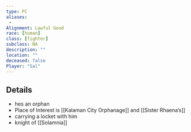 ```yaml
---
type: PC
aliases: 
 - 
Alignment: Lawful Good
race: [human]
class: [fighter]
subclass: NA
description: ""
location: ""
deceased: false
Player: "Sal"
---
```

## Details
- hes an orphan
- Place of Interest is [[Kalaman City Orphanage]] and [[Sister Rhaena’s]]
- carrying a locket with him
- knight of [[Solamnia]]
